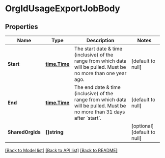 # OrgIdUsageExportJobBody

## Properties
Name | Type | Description | Notes
------------ | ------------- | ------------- | -------------
**Start** | [**time.Time**](time.Time.md) | The start date &amp; time (inclusive) of the range from which data will be pulled. Must be no more than one year ago. | [default to null]
**End** | [**time.Time**](time.Time.md) | The end date &amp; time (inclusive) of the range from which data will be pulled. Must be no more than 31 days after &#x60;start&#x60;. | [default to null]
**SharedOrgIds** | **[]string** |  | [optional] [default to null]

[[Back to Model list]](../README.md#documentation-for-models) [[Back to API list]](../README.md#documentation-for-api-endpoints) [[Back to README]](../README.md)

